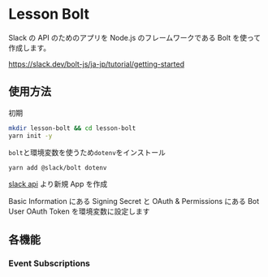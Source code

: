 # Lesson Bolt

Slack の API のためのアプリを Node.js のフレームワークである Bolt を使って作成します。

https://slack.dev/bolt-js/ja-jp/tutorial/getting-started

## 使用方法

初期

```sh
mkdir lesson-bolt && cd lesson-bolt
yarn init -y
```

`bolt`と環境変数を使うため`dotenv`をインストール

```sh
yarn add @slack/bolt dotenv
```

[slack api](https://api.slack.com/) より新規 App を作成

Basic Information にある Signing Secret と
OAuth & Permissions にある Bot User OAuth Token を環境変数に設定します

## 各機能

### Event Subscriptions
